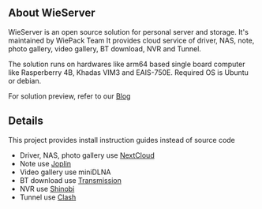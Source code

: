 ## About WieServer 

WieServer is an open source solution for personal server and storage. It's maintained by WiePack Team
It provides cloud service of driver, NAS, note, photo gallery, video gallery, BT download, NVR and Tunnel.

The solution runs on hardwares like arm64 based single board computer like Rasperberry 4B, Khadas VIM3 and EAIS-750E. Required OS is Ubuntu or debian.

For solution preview, refer to our [Blog](https://zhuanlan.zhihu.com/p/628112692) 

## Details
This project provides install instruction guides instead of source code
- Driver, NAS, photo gallery use [NextCloud](https://github.com/nextcloud)
- Note use [Joplin](https://github.com/laurent22/joplin)
- Video gallery use miniDLNA
- BT download use [Transmission](https://github.com/transmission/transmission)
- NVR use [Shinobi](https://gitlab.com/Shinobi-Systems/Shinobi)
- Tunnel use [Clash](https://github.com/Dreamacro/clash)

